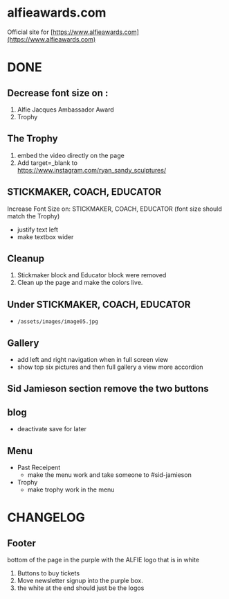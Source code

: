 # alfieawards.com

Official site for [https://www.alfieawards.com](https://www.alfieawards.com)

# DONE
## Decrease font size on : 
1. Alfie Jacques Ambassador Award 
2. Trophy


## The Trophy
1. embed the video directly on the page
2.  Add target=_blank to https://www.instagram.com/ryan_sandy_sculptures/


## STICKMAKER, COACH, EDUCATOR 
Increase Font Size on: STICKMAKER, COACH, EDUCATOR (font size should match the Trophy)
- justify text left
- make textbox wider

## Cleanup
1. Stickmaker block and Educator block were removed
2. Clean up the page and make the colors live.

## Under STICKMAKER, COACH, EDUCATOR 
- ```/assets/images/image05.jpg```


## Gallery
- add left and right navigation when in full screen view
- show top six pictures and then full gallery a view more accordion

## Sid Jamieson section remove the two buttons

## blog
- deactivate save for later

## Menu
- Past Receipent
    - make the menu work and take someone to #sid-jamieson
- Trophy
    - make trophy work in the menu

# CHANGELOG
## Footer
bottom of the page
in the purple with the ALFIE logo that is in white
1. Buttons to buy tickets
2. Move newsletter signup into the purple box.
3. the white at the end should just be the logos

